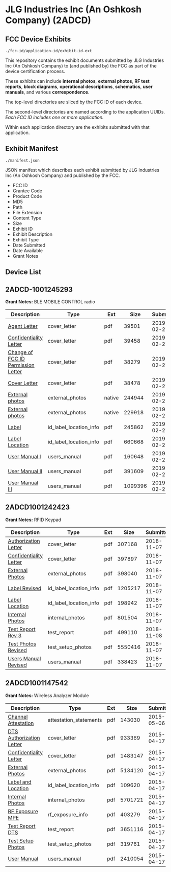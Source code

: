 # JLG Industries Inc (An Oshkosh Company) (2ADCD)
## FCC Device Exhibits

```
./fcc-id/application-id/exhibit-id.ext
```

This repository contains the exhibit documents submitted by JLG Industries Inc (An Oshkosh Company) to (and published by) the FCC as part of the device certification process.

These exhibits can include **internal photos**, **external photos**, **RF test reports**, **block diagrams**, **operational descriptions**, **schematics**, **user manuals**, and various **correspondence**.

The top-level directories are sliced by the FCC ID of each device.

The second-level directories are named according to the application UUIDs. *Each FCC ID includes one or more application.*

Within each application directory are the exhibits submitted with that application. 

## Exhibit Manifest

```
./manifest.json
```

JSON manifest which describes each exhibit submitted by JLG Industries Inc (An Oshkosh Company) and published by the FCC.

- FCC ID
- Grantee Code
- Product Code
- MD5
- Path
- File Extension
- Content Type
- Size
- Exhibit ID
- Exhibit Description
- Exhibit Type
- Date Submitted
- Date Available
- Grant Notes

## Device List
## 2ADCD-1001245293
**Grant Notes:** BLE MOBILE CONTROL radio

| Description | Type | Ext | Size | Submitted | Available |
| ----------- | ---- | --- | ---- | --------- | --------- |
| [Agent Letter](2ADCD-1001245293/5e695672a9ca49947afb4780b52ac250/4183607.pdf) | cover_letter | pdf | 39501 | 2019-02-27 | 2019-02-27 |
| [Confidentiality Letter](2ADCD-1001245293/5e695672a9ca49947afb4780b52ac250/4183608.pdf) | cover_letter | pdf | 39458 | 2019-02-27 | 2019-02-27 |
| [Change of FCC ID Permission Letter](2ADCD-1001245293/5e695672a9ca49947afb4780b52ac250/4183609.pdf) | cover_letter | pdf | 38279 | 2019-02-27 | 2019-02-27 |
| [Cover Letter](2ADCD-1001245293/5e695672a9ca49947afb4780b52ac250/4183610.pdf) | cover_letter | pdf | 38478 | 2019-02-27 | 2019-02-27 |
| [External photos](2ADCD-1001245293/5e695672a9ca49947afb4780b52ac250/3864327.native) | external_photos | native | 244944 | 2019-02-27 | 2019-08-25 |
| [External photos](2ADCD-1001245293/5e695672a9ca49947afb4780b52ac250/3864326.native) | external_photos | native | 229918 | 2019-02-27 | 2019-08-25 |
| [Label](2ADCD-1001245293/5e695672a9ca49947afb4780b52ac250/4183605.pdf) | id_label_location_info | pdf | 245862 | 2019-02-27 | 2019-02-27 |
| [Label Location](2ADCD-1001245293/5e695672a9ca49947afb4780b52ac250/4183606.pdf) | id_label_location_info | pdf | 660668 | 2019-02-27 | 2019-02-27 |
| [User Manual I](2ADCD-1001245293/5e695672a9ca49947afb4780b52ac250/4183602.pdf) | users_manual | pdf | 160648 | 2019-02-27 | 2019-08-25 |
| [User Manual II](2ADCD-1001245293/5e695672a9ca49947afb4780b52ac250/4183603.pdf) | users_manual | pdf | 391609 | 2019-02-27 | 2019-08-25 |
| [User Manual III](2ADCD-1001245293/5e695672a9ca49947afb4780b52ac250/4183604.pdf) | users_manual | pdf | 1099396 | 2019-02-27 | 2019-08-25 |
## 2ADCD1001242423
**Grant Notes:** RFID Keypad

| Description | Type | Ext | Size | Submitted | Available |
| ----------- | ---- | --- | ---- | --------- | --------- |
| [Authorization Letter](2ADCD1001242423/c5e50a89c4758d28f07627f1acee674e/4063615.pdf) | cover_letter | pdf | 307168 | 2018-11-07 | 2018-11-07 |
| [Confidentiality Letter](2ADCD1001242423/c5e50a89c4758d28f07627f1acee674e/4063616.pdf) | cover_letter | pdf | 397897 | 2018-11-07 | 2018-11-07 |
| [External Photos](2ADCD1001242423/c5e50a89c4758d28f07627f1acee674e/4063614.pdf) | external_photos | pdf | 398040 | 2018-11-07 | 2018-11-07 |
| [Label Revised](2ADCD1001242423/c5e50a89c4758d28f07627f1acee674e/4063611.pdf) | id_label_location_info | pdf | 1205217 | 2018-11-07 | 2018-11-07 |
| [Label Location](2ADCD1001242423/c5e50a89c4758d28f07627f1acee674e/4063612.pdf) | id_label_location_info | pdf | 198942 | 2018-11-07 | 2018-11-07 |
| [Internal Photos](2ADCD1001242423/c5e50a89c4758d28f07627f1acee674e/4063613.pdf) | internal_photos | pdf | 801504 | 2018-11-07 | 2018-11-07 |
| [Test Report Rev 3](2ADCD1001242423/c5e50a89c4758d28f07627f1acee674e/4064591.pdf) | test_report | pdf | 499110 | 2018-11-08 | 2018-11-07 |
| [Test Photos Revised](2ADCD1001242423/c5e50a89c4758d28f07627f1acee674e/4063607.pdf) | test_setup_photos | pdf | 5550416 | 2018-11-07 | 2018-11-07 |
| [Users Manual Revised](2ADCD1001242423/c5e50a89c4758d28f07627f1acee674e/4063606.pdf) | users_manual | pdf | 338423 | 2018-11-07 | 2018-11-07 |
## 2ADCD1001147542
**Grant Notes:** Wireless Analyzer Module

| Description | Type | Ext | Size | Submitted | Available |
| ----------- | ---- | --- | ---- | --------- | --------- |
| [Channel Attestation](2ADCD1001147542/fec2343f80cfe998859b115caee8e4f2/2606171.pdf) | attestation_statements | pdf | 143030 | 2015-05-06 | 2015-05-06 |
| [DTS Authorization Letter](2ADCD1001147542/fec2343f80cfe998859b115caee8e4f2/2588607.pdf) | cover_letter | pdf | 933369 | 2015-04-17 | 2015-05-06 |
| [Confidentiality Letter](2ADCD1001147542/fec2343f80cfe998859b115caee8e4f2/2588608.pdf) | cover_letter | pdf | 1483147 | 2015-04-17 | 2015-05-06 |
| [External Photos](2ADCD1001147542/fec2343f80cfe998859b115caee8e4f2/2588610.pdf) | external_photos | pdf | 5134120 | 2015-04-17 | 2015-05-06 |
| [Label and Location](2ADCD1001147542/fec2343f80cfe998859b115caee8e4f2/2588612.pdf) | id_label_location_info | pdf | 109620 | 2015-04-17 | 2015-05-06 |
| [Internal Photos](2ADCD1001147542/fec2343f80cfe998859b115caee8e4f2/2588611.pdf) | internal_photos | pdf | 5701721 | 2015-04-17 | 2015-05-06 |
| [RF Exposure MPE](2ADCD1001147542/fec2343f80cfe998859b115caee8e4f2/2588615.pdf) | rf_exposure_info | pdf | 403279 | 2015-04-17 | 2015-05-06 |
| [Test Report DTS](2ADCD1001147542/fec2343f80cfe998859b115caee8e4f2/2588617.pdf) | test_report | pdf | 3651116 | 2015-04-17 | 2015-05-06 |
| [Test Setup Photos](2ADCD1001147542/fec2343f80cfe998859b115caee8e4f2/2588618.pdf) | test_setup_photos | pdf | 319761 | 2015-04-17 | 2015-05-06 |
| [User Manual](2ADCD1001147542/fec2343f80cfe998859b115caee8e4f2/2588619.pdf) | users_manual | pdf | 2410054 | 2015-04-17 | 2015-05-06 |
